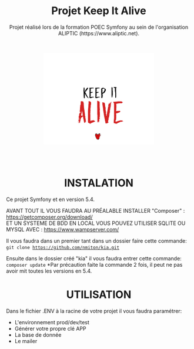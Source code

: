 <h1 align="center">Projet Keep It Alive</h1>

<p align="center">Projet réalisé lors de la formation POEC Symfony au sein de l'organisation ALIPTIC (https://www.aliptic.net).</p><br>

<p align="center"><img src="public/assets/img/logo.png" align="center" alt="Logo keep it alive"></p><br><br>

<h1 align="center">INSTALATION</h1>
<p>Ce projet Symfony et en version 5.4. </p>

AVANT TOUT IL VOUS FAUDRA AU PRÉALABLE INSTALLER "Composer" : https://getcomposer.org/download/ <br>
ET UN SYSTEME DE BDD EN LOCAL VOUS POUVEZ UTILISER SQLITE OU MYSQL AVEC : https://www.wampserver.com/

Il vous faudra dans un premier tant dans un dossier faire cette commande:<br>
<code>git clone https://github.com/nmiton/kia.git</code>

Ensuite dans le dossier créé "kia" il vous faudra entrer cette commande:<br>
<code>composer update</code>
*Par précaution faite la commande 2 fois, il peut ne pas avoir mit toutes les versions en 5.4.

<h1 align="center">UTILISATION</h1>

<p>Dans le fichier .ENV à la racine de votre projet il vous faudra paramétrer:</p>
<ul>
    <li>L'environnement prod/dev/test</li>
    <li>Générer votre propre clé APP</li>
    <li>La base de donnée</li>
    <li>Le mailer</li>
</ul>
